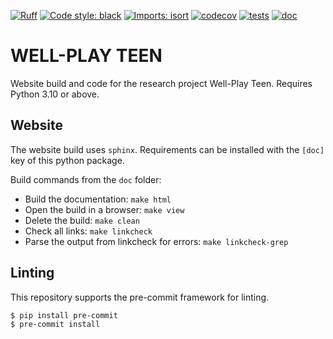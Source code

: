 [![Ruff](https://img.shields.io/endpoint?url=https://raw.githubusercontent.com/astral-sh/ruff/main/assets/badge/v2.json)](https://github.com/astral-sh/ruff)
[![Code style: black](https://img.shields.io/badge/code%20style-black-000000.svg)](https://github.com/psf/black)
[![Imports: isort](https://img.shields.io/badge/%20imports-isort-%231674b1?style=flat&labelColor=ef8336)](https://pycqa.github.io/isort/)
[![codecov](https://codecov.io/gh/mscheltienne/well-play-teen/graph/badge.svg?token=ufvGyLnUMY)](https://codecov.io/gh/mscheltienne/well-play-teen)
[![tests](https://github.com/mscheltienne/well-play-teen/actions/workflows/pytest.yaml/badge.svg?branch=main)](https://github.com/mscheltienne/well-play-teen/actions/workflows/pytest.yaml)
[![doc](https://github.com/mscheltienne/well-play-teen/actions/workflows/doc.yaml/badge.svg?branch=main)](https://github.com/mscheltienne/well-play-teen/actions/workflows/doc.yaml)

# WELL-PLAY TEEN

Website build and code for the research project Well-Play Teen. Requires Python 3.10 or
above.

## Website

The website build uses `sphinx`. Requirements can be installed with the `[doc]` key of
this python package.

Build commands from the `doc` folder:
- Build the documentation: `make html`
- Open the build in a browser: `make view`
- Delete the build: `make clean`
- Check all links: `make linkcheck`
- Parse the output from linkcheck for errors: `make linkcheck-grep`

## Linting

This repository supports the pre-commit framework for linting.

```bash
$ pip install pre-commit
$ pre-commit install
```
